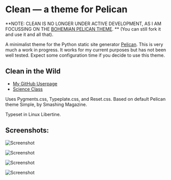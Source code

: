 Clean — a theme for Pelican
=====

**NOTE: CLEAN IS NO LONGER UNDER ACTIVE DEVELOPMENT, AS I AM FOCUSSING ON THE [BOHEMIAN PELICAN THEME](http://github.com/omphalosskeptic/bohemian). ** (You can still fork it and use it and all that).

A minimalist theme for the Python static site generator [Pelican](http://getpelican.com). This is very much a work in progress. It works for my current purposes but has not been well tested. Expect some configuration time if you decide to use this theme.

## Clean in the Wild

- [My GitHub Userpage](http://omphalosskeptic.github.com)  
- [Science Class](http://scienceclass.github.io)

Uses Pygments.css, Typeplate.css, and Reset.css. Based on default Pelican theme Simple, by Smashing Magazine.

Typeset in Linux Libertine.

## Screenshots:
![Screenshot](http://omphalosskeptic.github.io/images/scienceclass.png)

![Screenshot](http://omphalosskeptic.github.io/images/scienceclass2.png)

![Screenshot](http://omphalosskeptic.github.io/images/scienceclass3.png)

![Screenshot](http://omphalosskeptic.github.io/images/thissite.png)
